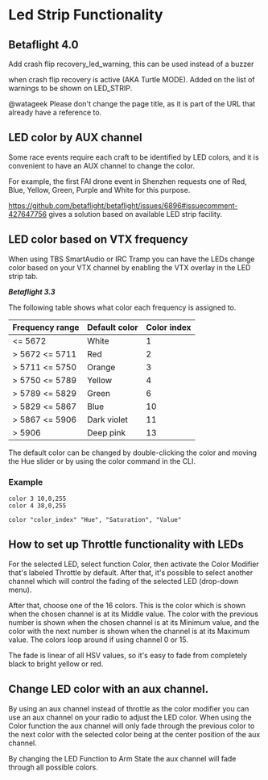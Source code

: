 # Led Strip Functionality

## Betaflight 4.0

Add crash flip recovery_led_warning, this can be used instead of a buzzer

when crash flip recovery is active (AKA Turtle MODE). Added on the list of warnings to be shown on LED_STRIP.

@watageek Please don't change the page title, as it is part of the URL that already have a reference to.

## LED color by AUX channel

Some race events require each craft to be identified by LED colors, and it is convenient to have an AUX channel to change the color.

For example, the first FAI drone event in Shenzhen requests one of Red, Blue, Yellow, Green, Purple and White for this purpose.

https://github.com/betaflight/betaflight/issues/6896#issuecomment-427647756 gives a solution based on available LED strip facility.

## LED color based on VTX frequency

When using TBS SmartAudio or IRC Tramp you can have the LEDs change color based on your VTX channel by enabling the VTX overlay in the LED strip tab.

**_Betaflight 3.3_**

The following table shows what color each frequency is assigned to.

| Frequency range | Default color | Color index |
| --------------- | ------------- | ----------- |
| \<= 5672         | White         | 1           |
| > 5672 \<= 5711  | Red           | 2           |
| > 5711 \<= 5750  | Orange        | 3           |
| > 5750 \<= 5789  | Yellow        | 4           |
| > 5789 \<= 5829  | Green         | 6           |
| > 5829 \<= 5867  | Blue          | 10          |
| > 5867 \<= 5906  | Dark violet   | 11          |
| > 5906          | Deep pink     | 13          |

The default color can be changed by double-clicking the color and moving the Hue slider or by using the color command in the CLI.

### Example

```
color 3 10,0,255
color 4 38,0,255
```

```
color "color_index" "Hue", "Saturation", "Value"
```

## How to set up Throttle functionality with LEDs

For the selected LED, select function Color, then activate the Color Modifier that's labeled Throttle by default. After that, it's possible to select another channel which will control the fading of the selected LED (drop-down menu).

After that, choose one of the 16 colors. This is the color which is shown when the chosen channel is at its Middle value. The color with the previous number is shown when the chosen channel is at its Minimum value, and the color with the next number is shown when the channel is at its Maximum value. The colors loop around if using channel 0 or 15.

The fade is linear of all HSV values, so it's easy to fade from completely black to bright yellow or red.

## Change LED color with an aux channel.

By using an aux channel instead of throttle as the color modifier you can use an aux channel on your radio to adjust the LED color. When using the Color function the aux channel will only fade through the previous color to the next color with the selected color being at the center position of the aux channel.

By changing the LED Function to Arm State the aux channel will fade through all possible colors.
